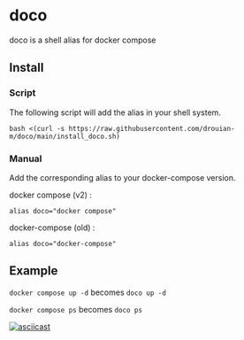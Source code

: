 # doco
doco is a shell alias for docker compose

## Install

### Script

The following script will add the alias in your shell system.

```shell
bash <(curl -s https://raw.githubusercontent.com/drouian-m/doco/main/install_doco.sh)
```

### Manual

Add the corresponding alias to your docker-compose version.

docker compose (v2) :

```shell
alias doco="docker compose"
```

docker-compose (old) :

```shell
alias doco="docker-compose"
```

## Example

`docker compose up -d` becomes `doco up -d`

`docker compose ps` becomes `doco ps`

[![asciicast](https://asciinema.org/a/lPHSJcjnmLbbfTxTYIrLUnU4W.svg)](https://asciinema.org/a/lPHSJcjnmLbbfTxTYIrLUnU4W)